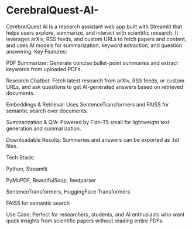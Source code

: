 # CerebralQuest-AI-
CerebralQuest AI is a research assistant web app built with Streamlit that helps users explore, summarize, and interact with scientific research. It leverages arXiv, RSS feeds, and custom URLs to fetch papers and content, and uses AI models for summarization, keyword extraction, and question answering.
Key Features:

PDF Summarizer: Generate concise bullet-point summaries and extract keywords from uploaded PDFs.

Research Chatbot: Fetch latest research from arXiv, RSS feeds, or custom URLs, and ask questions to get AI-generated answers based on retrieved documents.

Embeddings & Retrieval: Uses SentenceTransformers and FAISS for semantic search over documents.

Summarization & Q/A: Powered by Flan-T5 small for lightweight text generation and summarization.

Downloadable Results: Summaries and answers can be exported as .txt files.

Tech Stack:

Python, Streamlit

PyMuPDF, BeautifulSoup, feedparser

SentenceTransformers, HuggingFace Transformers

FAISS for semantic search

Use Case: Perfect for researchers, students, and AI enthusiasts who want quick insights from scientific papers without reading entire PDFs.

